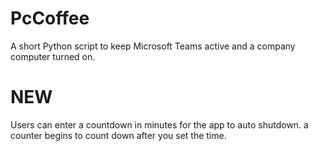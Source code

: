 # PcCoffee
A short Python script to keep Microsoft Teams active and a company computer turned on.

# NEW
Users can enter a countdown in minutes for the app to auto shutdown. a counter begins to count down after you set the time. 
